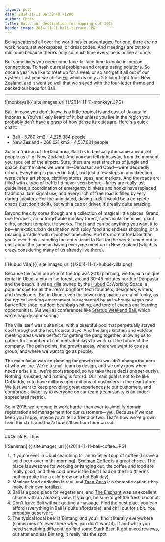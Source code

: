 ```yaml
---
layout: post
date: 2014-11-11 06:38:48 +1200
author: Chris
title: Bali, our destination for mapping out 2015
header_image: 2014-11-11-bali-terrace.JPG
---
```


<!-- excerpt -->

Being scattered all over the world has its advantages. For one, there are no work hours, set workspaces, or dress codes. And meetings are cut to a minimum because there's only so much time everyone is online at once. 

But sometimes you need some face-to-face time to make in-person connections. To hash out real problems and create lasting solutions. So once a year, we like to meet up for a week or so and get it all out of our system. Last year we chose [Fiji](http://blog.iwantmyname.com/2013/11/the-iwantmyname-team-on-tour-fiji-edition.html) which is only a 2.5 hour flight from New Zealand, and it went so well that we stayed with the four-letter theme and packed our bags for Bali. 

<!-- /excerpt -->

***

![monkeys]({{ site.images_url }}/2014-11-11-monkeys.JPG)

Bali, in case you don't know, is a little tropical island east of Jakarta in Indonesia. You've likely heard of it, but unless you live in the region you probably don't have a grasp of how dense its cities are. Here's a quick chart:

- Bali - 5,780 km2 - 4,225,384 people
- New Zealand - 268,021 km2 - 4,537,081 people

So in a fraction of the land area, Bali fits in basically the same amount of people as all of New Zealand. And you can tell right away, from the moment you race out of the airport. Sure, there are vast stretches of jungle and space, but the cities we were in—Denpasar and Ubud—were decidedly urban. Everything is packed in tight, and just a few steps in any direction were cafes, art shops, clothing stores, spas, and markets. And the roads are filled with a type of traffic I'd never seen before—lanes are really just guidelines, a coordination of emergency blinkers and honks have replaced traditional turn signal use, and every inch of free road is filled by very daring scooters. For the uninitiated, driving in Bali would be a complete chaos (just don't do it), but with a cab or driver, it's really quite amazing. 

Beyond the city cores though are a collection of magical little places. Grand rice terraces, an unforgettable monkey forest, spectacular beaches, giant cliffs, ancient temples, the works. The island can be anything you want it to be—an exotic urban destination with spicy food and endless shopping, or a relaxing paradise with countless amenities. And it's more affordable than you'd ever think—sending the entire team to Bali for the week turned out to cost about the same as having everyone meet up in New Zealand (which is crazy considering many of us already live there).

***

![Hubud Villa]({{ site.images_url }}/2014-11-11-hubud-villa.png)

Because the main purpose of the trip was 2015 planning, we found a unique rental in Ubud, a city in the forest, around 30-45 minutes north of Denpasar and the beach. It was [a villa](http://www.hubud.org/hubud-villa/) owned by the [Hubud](http://www.hubud.org) CoWorking Space, a popular spot for all the area's brightest tech founders, designers, writers, and developers. But in Ubud, even the coworking spaces are a bit funky, as the typical working environment is augmented by an in-house vegan raw bar/coffee shop, outdoor beanbag seating, and tons of events and learning opportunities. (As well as conferences like [Startup Weekend Bali](http://www.up.co/communities/indonesia/bali/startup-weekend/4891), which we're happily sponsoring.)

The villa itself was quite nice, with a beautiful pool that perpetually stayed cool throughout the hot, tropical days. And the large kitchen and outdoor meeting areas were perfect for getting the gang together, allowing us to gather for a number of concentrated days to work out the future of the company. The pain points, the growth areas, where we want to go as a group, and where we want to go as people. 

The main focus was on planning for growth that wouldn't change the core of who we are. We're a small team by design, and we only grow when needs arise (i.e., we're bootstrapped, so we take these decisions seriously). Nothing is rushed, and nothing is forced. Our main goal is not to be like GoDaddy, or to have millions upon millions of customers in the near future. We just want to keep providing great experiences to our customers, and comfortable livability to everyone on our team (team sanity is an under-appreciated metric). 

So in 2015, we're going to work harder than ever to simplify domain registration and management for our customers—you. Because if we can keep you happy, maybe you'll tell a friend or two. That's how we've grown from the start, and that's how it'll be from here on out.

***

##Quick Bali tips

![Seniman]({{ site.images_url }}/2014-11-11-bali-coffee.JPG)

1. If you're ever in Ubud searching for an excellent cup of coffee (I crave a solid pour-over in the morning), [Seniman Coffee](http://senimancoffee.com) is a great choice. The place is awesome for working or hanging out, the coffee and food are really good, and their cold brew is the best I had on the trip (there's nothing quite like a cold brew on a hot Bali day).
2. Mexican food addiction is real, and [Taco Casa](http://tacocasabali.com) is a fantastic option (they make their own tortillas).
3. Bali is a good place for vegetarians, and [The Elephant](http://www.tripadvisor.com/Restaurant_Review-g297701-d4930720-Reviews-The_Elephant_Restaurant_Bar-Ubud_Bali.html) was an excellent choice with an amazing view. If you go, be sure to get the fresh coconut. 
4. Don't leave Bali without getting a massage. Find the best place you can afford (everything in Bali is quite affordable), and chill out for a bit. You probably deserve it.
5. The typical local beer is Bintang, and you'll find it literally everywhere (sometimes it's even there when you don't want it). If and when you need something different, go find some Stark Beer. It got mixed reviews, but after endless Bintang, it really hits the spot